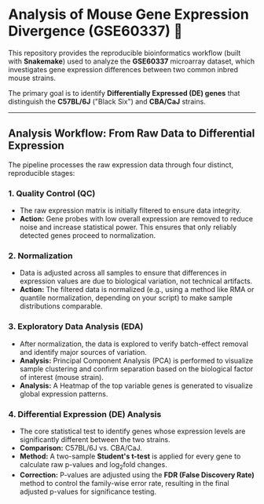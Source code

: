 # Analysis of Mouse Gene Expression Divergence (GSE60337) 🧬

This repository provides the reproducible bioinformatics workflow (built with **Snakemake**) used to analyze the **GSE60337** microarray dataset, which investigates gene expression differences between two common inbred mouse strains.

The primary goal is to identify **Differentially Expressed (DE) genes** that distinguish the **C57BL/6J** ("Black Six") and **CBA/CaJ** strains.

---

## Analysis Workflow: From Raw Data to Differential Expression

The pipeline processes the raw expression data through four distinct, reproducible stages:

### 1. Quality Control (QC)
* The raw expression matrix is initially filtered to ensure data integrity.
* **Action:** Gene probes with low overall expression are removed to reduce noise and increase statistical power. This ensures that only reliably detected genes proceed to normalization.

### 2. Normalization
* Data is adjusted across all samples to ensure that differences in expression values are due to biological variation, not technical artifacts.
* **Action:** The filtered data is normalized (e.g., using a method like RMA or quantile normalization, depending on your script) to make sample distributions comparable.

### 3. Exploratory Data Analysis (EDA)
* After normalization, the data is explored to verify batch-effect removal and identify major sources of variation.
* **Analysis:** Principal Component Analysis (PCA) is performed to visualize sample clustering and confirm separation based on the biological factor of interest (mouse strain).
* **Analysis:** A Heatmap of the top variable genes is generated to visualize global expression patterns.

### 4. Differential Expression (DE) Analysis
* The core statistical test to identify genes whose expression levels are significantly different between the two strains.
* **Comparison:** C57BL/6J vs. CBA/CaJ.
* **Method:** A two-sample **Student's t-test** is applied for every gene to calculate raw $\text{p-values}$ and $\text{log}_{2}\text{fold changes}$.
* **Correction:** $\text{P-values}$ are adjusted using the **FDR (False Discovery Rate)** method to control the family-wise error rate, resulting in the final adjusted $\text{p-values}$ for significance testing.
